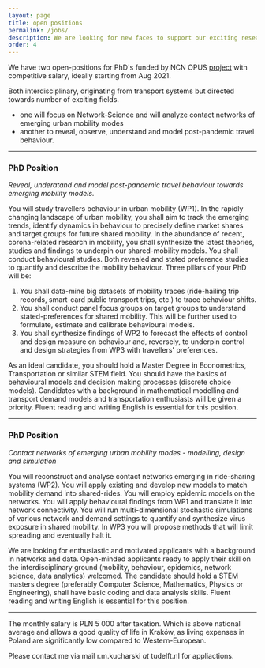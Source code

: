```yaml
---
layout: page
title: open positions
permalink: /jobs/
description: We are looking for new faces to support our exciting research
order: 4
---
```


We have two open-positions for PhD's funded by NCN OPUS [project](https://www.ncn.gov.pl/sites/default/files/listy-rankingowe/2020-03-16pfoa/streszczenia/480109-en.pdf) with competitive salary, ideally starting from Aug 2021.

Both interdisciplinary, originating from transport systems but directed towards number of exciting fields.

* one will focus on Network-Science and will analyze contact networks of emerging urban mobility modes
* another to reveal, observe, understand and model post-pandemic travel behaviour.

---

### PhD Position 
*Reveal, underatand and model post-pandemic travel behaviour towards emerging mobility models.*

You will study travellers behaviour in urban mobility (WP1). In the rapidly changing landscape of urban mobility, you shall aim to track the emerging trends, identify dynamics in behaviour to precisely define market shares and target groups for future shared mobility. In the abundance of recent, corona-related research in mobility, you shall synthesize the latest theories, studies and findings to underpin our shared-mobility models. 
You shall conduct behavioural studies. Both revealed and stated preference studies to quantify and describe the mobility behaviour. 
Three pillars of your PhD will be:
1. You shall data-mine big datasets of mobility traces (ride-hailing trip records, smart-card public transport trips, etc.) to trace behaviour shifts.
2. You shall conduct panel focus groups on target groups to understand stated-preferences for shared mobility. This will be further used to formulate, estimate and calibrate behavioural models.
3. You shall synthesize findings of WP2 to forecast the effects of control and design measure on behaviour and, reversely, to underpin control and design strategies from WP3 with travellers' preferences.

As an ideal candidate, you should hold a Master Degree in Econometrics, Transportation or similar STEM field. You should have the basics of behavioural models and decision making processes (discrete choice models). Candidates with a background in mathematical modelling and transport demand models and transportation enthusiasts will be given a priority.
Fluent reading and writing English is essential for this position. 

---

### PhD Position 
*Contact networks of emerging urban mobility modes - modelling, design and simulation*

You will reconstruct and analyse contact networks emerging in ride-sharing systems (WP2). You will apply existing and develop new models to match mobility demand into shared-rides. You will employ epidemic models on the networks. You will apply behavioural findings from WP1 and translate it into network connectivity.  You will run multi-dimensional stochastic simulations of various network and demand settings to quantify and synthesize virus exposure in shared mobility. 
In WP3 you will propose methods that will limit spreading and eventually halt it.

We are looking for enthusiastic and motivated applicants with a background in networks and data. Open-minded applicants ready to apply their skill on the interdisciplinary ground (mobility, behaviour, epidemics, network science, data analytics) welcomed.
The candidate should hold a STEM masters degree (preferably Computer Science, Mathematics, Physics or Engineering), shall have basic coding and data analysis skills. Fluent reading and writing English is essential for this position.

---

The monthly salary is PLN 5 000 after taxation. Which is above national average and allows a good quality of life in Kraków, as living expenses in Poland are significantly low compared to Western-European. 



Please contact me via mail r.m.kucharski _at_ tudelft.nl for appliactions.

